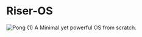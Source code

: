# Riser-OS
![Pong (1)](https://github.com/user-attachments/assets/3c75f93d-e352-49d6-b192-5f880659be68)
A Minimal yet powerful OS from scratch.

